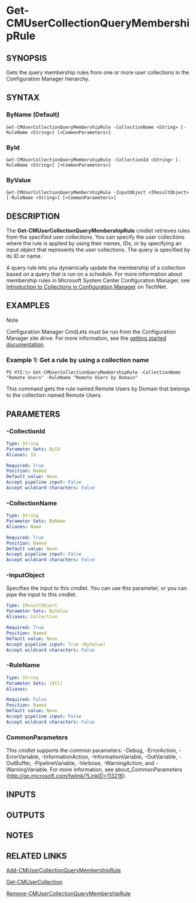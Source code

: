 ﻿---
external help file: AdminUI.PS.Collections-help.xml
ms.assetid: FA669383-9E20-4F2B-B18E-1DB9BC3558C2
online version: https://go.microsoft.com/fwlink/?linkid=833997
schema: 2.0.0
---

# Get-CMUserCollectionQueryMembershipRule

## SYNOPSIS
Gets the query membership rules from one or more user collections in the Configuration Manager hierarchy.

## SYNTAX

### ByName (Default)
```
Get-CMUserCollectionQueryMembershipRule -CollectionName <String> [-RuleName <String>] [<CommonParameters>]
```

### ById
```
Get-CMUserCollectionQueryMembershipRule -CollectionId <String> [-RuleName <String>] [<CommonParameters>]
```

### ByValue
```
Get-CMUserCollectionQueryMembershipRule -InputObject <IResultObject> [-RuleName <String>] [<CommonParameters>]
```

## DESCRIPTION
The **Get-CMUserCollectionQueryMembershipRule** cmdlet retrieves rules from the specified user collections.
You can specify the user collections where the rule is applied by using their names, IDs, or by specifying an input object that represents the user collections.
The query is specified by its ID or name.

A query rule lets you dynamically update the membership of a collection based on a query that is run on a schedule.
For more information about membership rules in Microsoft System Center Configuration Manager, see [Introduction to Collections in Configuration Manager](http://go.microsoft.com/fwlink/p/?LinkID=259433) on TechNet.

## EXAMPLES

> [!NOTE]
> Configuration Manager CmdLets must be run from the Configuration Manager site drive. For more information, see the [getting started documentation](https://docs.microsoft.com/powershell/sccm/overview).


### Example 1: Get a rule by using a collection name
```
PS XYZ:\> Get-CMUserCollectionQueryMembershipRule -CollectionName "Remote Users" -RuleName "Remote Users by Domain"
```

This command gets the rule named Remote Users by Domain that belongs to the collection named Remote Users.

## PARAMETERS

### -CollectionId
```yaml
Type: String
Parameter Sets: ById
Aliases: Id

Required: True
Position: Named
Default value: None
Accept pipeline input: False
Accept wildcard characters: False
```

### -CollectionName
```yaml
Type: String
Parameter Sets: ByName
Aliases: Name

Required: True
Position: Named
Default value: None
Accept pipeline input: False
Accept wildcard characters: False
```

### -InputObject
Specifies the input to this cmdlet. 
You can use this parameter, or you can pipe the input to this cmdlet. 

```yaml
Type: IResultObject
Parameter Sets: ByValue
Aliases: Collection

Required: True
Position: Named
Default value: None
Accept pipeline input: True (ByValue)
Accept wildcard characters: False
```

### -RuleName
```yaml
Type: String
Parameter Sets: (All)
Aliases: 

Required: False
Position: Named
Default value: None
Accept pipeline input: False
Accept wildcard characters: False
```

### CommonParameters
This cmdlet supports the common parameters: -Debug, -ErrorAction, -ErrorVariable, -InformationAction, -InformationVariable, -OutVariable, -OutBuffer, -PipelineVariable, -Verbose, -WarningAction, and -WarningVariable. For more information, see about_CommonParameters (http://go.microsoft.com/fwlink/?LinkID=113216).

## INPUTS

## OUTPUTS

## NOTES

## RELATED LINKS

[Add-CMUserCollectionQueryMembershipRule](Add-CMUserCollectionQueryMembershipRule.md)

[Get-CMUserCollection](Get-CMUserCollection.md)

[Remove-CMUserCollectionQueryMembershipRule](Remove-CMUserCollectionQueryMembershipRule.md)


